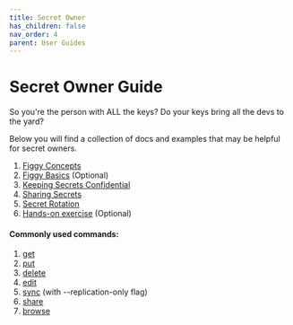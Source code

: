 ```yaml
---
title: Secret Owner
has_children: false
nav_order: 4
parent: User Guides
---
```


# Secret Owner Guide

So you're the person with ALL the keys? Do your keys bring all the devs to the yard?

Below you will find a collection of docs and examples that may be helpful for secret owners.

1. [Figgy Concepts](/docs/getting-started/concepts.html)
1. [Figgy Basics](/docs/getting-started/basics.html) (Optional)
1. [Keeping Secrets Confidential](/docs/advanced/confidentiality.html)
1. [Sharing Secrets](/docs/user-guides/how-to/share-secrets.html)
1. [Secret Rotation](/docs/user-guides/how-to/secret-rotation.html)
1. [Hands-on exercise](https://github.com/figtools/figgy.python-reference) (Optional)



#### Commonly used commands:

1. [get](/docs/commands/config/get.html)
1. [put](/docs/commands/config/put.html)
1. [delete](/docs/commands/config/delete.html)
1. [edit](/docs/commands/config/edit.html)
1. [sync](/docs/commands/config/sync.html) (with --replication-only flag)
1. [share](/docs/commands/config/share.html)
1. [browse](/docs/commands/config/browse.html)
